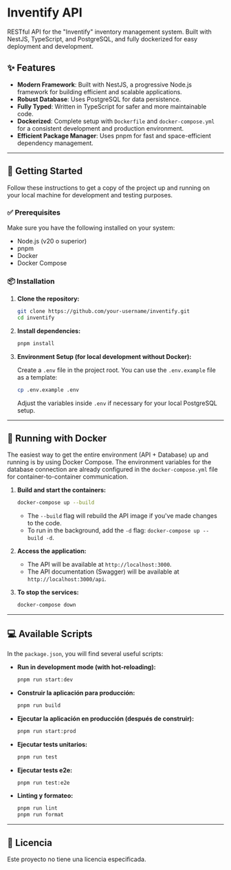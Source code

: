 # Inventify API

RESTful API for the "Inventify" inventory management system. Built with NestJS, TypeScript, and PostgreSQL, and fully dockerized for easy deployment and development.

## ✨ Features

- **Modern Framework**: Built with NestJS, a progressive Node.js framework for building efficient and scalable applications.
- **Robust Database**: Uses PostgreSQL for data persistence.
- **Fully Typed**: Written in TypeScript for safer and more maintainable code.
- **Dockerized**: Complete setup with `Dockerfile` and `docker-compose.yml` for a consistent development and production environment.
- **Efficient Package Manager**: Uses pnpm for fast and space-efficient dependency management.

---

## 🚀 Getting Started

Follow these instructions to get a copy of the project up and running on your local machine for development and testing purposes.

### ✅ Prerequisites

Make sure you have the following installed on your system:

- Node.js (v20 o superior)
- pnpm
- Docker
- Docker Compose

### 📦 Installation

1.  **Clone the repository:**
    ```bash
    git clone https://github.com/your-username/inventify.git
    cd inventify
    ```

2.  **Install dependencies:**
    ```bash
    pnpm install
    ```

3.  **Environment Setup (for local development without Docker):**

    Create a `.env` file in the project root. You can use the `.env.example` file as a template:
    ```bash
    cp .env.example .env
    ```
    Adjust the variables inside `.env` if necessary for your local PostgreSQL setup.

---

## 🐳 Running with Docker

The easiest way to get the entire environment (API + Database) up and running is by using Docker Compose. The environment variables for the database connection are already configured in the `docker-compose.yml` file for container-to-container communication.

1.  **Build and start the containers:**
    ```bash
    docker-compose up --build
    ```
    - The `--build` flag will rebuild the API image if you've made changes to the code.
    - To run in the background, add the `-d` flag: `docker-compose up --build -d`.

2.  **Access the application:**
    - The API will be available at `http://localhost:3000`.
    - The API documentation (Swagger) will be available at `http://localhost:3000/api`.

3.  **To stop the services:**
    ```bash
    docker-compose down
    ```

---

## 💻 Available Scripts

In the `package.json`, you will find several useful scripts:

- **Run in development mode (with hot-reloading):**
  ```bash
  pnpm run start:dev
  ```

- **Construir la aplicación para producción:**
  ```bash
  pnpm run build
  ```

- **Ejecutar la aplicación en producción (después de construir):**
  ```bash
  pnpm run start:prod
  ```

- **Ejecutar tests unitarios:**
  ```bash
  pnpm run test
  ```

- **Ejecutar tests e2e:**
  ```bash
  pnpm run test:e2e
  ```

- **Linting y formateo:**
  ```bash
  pnpm run lint
  pnpm run format
  ```

---

## 📄 Licencia

Este proyecto no tiene una licencia especificada.